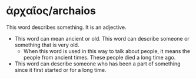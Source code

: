 # ἀρχαῖος/archaios
This word describes something. It is an adjective.

* This word can mean ancient or old. This word can describe someone or something that is very old.
    * When this word is used in this way to talk about people, it means the people from ancient times. These people died a long time ago. 
* This word can describe someone who has been a part of something since it first started or for a long time.
